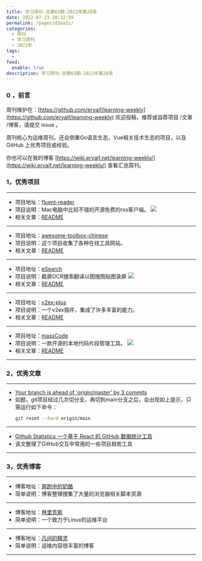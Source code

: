 ```yaml
---
title: 学习周刊-总第63期-2022年第28周
date: 2022-07-23 10:32:59
permalink: /pages/d2ea2c/
categories:
  - 周刊
  - 学习周刊
  - 2022年
tags:
  -
feed:
  enable: true
description: 学习周刊-总第63期-2022年第28周
---
```


### 0 ，前言

周刊维护在：[https://github.com/eryajf/learning-weekly](https://github.com/eryajf/learning-weekly)  欢迎投稿，推荐或自荐项目 /文章 /博客，请提交 issue 。

周刊核心为运维周刊，还会侧重Go语言生态，Vue相关技术生态的项目，以及 GitHub 上优秀项目或经验。

你也可以在我的博客 [https://wiki.eryajf.net/learning-weekly/](https://wiki.eryajf.net/learning-weekly/) 查看汇总周刊。

### 1，优秀项目

---
- 项目地址：[fluent-reader](https://github.com/yang991178/fluent-reader)
- 项目说明：Mac电脑中比较不错的开源免费的rss客户端。
  ![](http://t.eryajf.net/imgs/2022/07/c50db99c5ca3cb61.png)
- 相关文章：[README](https://github.com/yang991178/fluent-reader#readme)
---
- 项目地址：[awesome-toolbox-chinese](https://github.com/bestxtools/awesome-toolbox-chinese)
- 项目说明：这个项目收集了各种在线工具网站。
- 相关文章：[README](https://github.com/bestxtools/awesome-toolbox-chinese#readme)
---
- 项目地址：[eSearch](https://github.com/xushengfeng/eSearch)
- 项目说明：截屏OCR搜索翻译以图搜图贴图录屏
  ![](http://t.eryajf.net/imgs/2022/07/2eee4b8f8be705fb.png)
- 相关文章：[README](https://github.com/xushengfeng/eSearch#readme)
---
- 项目地址：[v2ex-plus](https://github.com/sciooga/v2ex-plus)
- 项目说明：一个v2ex插件，集成了许多丰富的能力。
- 相关文章：[README](https://github.com/sciooga/v2ex-plus#readme)
---
- 项目地址：[massCode](https://github.com/massCodeIO/massCode)
- 项目说明：一款开源的本地代码片段管理工具。
  ![](http://t.eryajf.net/imgs/2022/07/8956b08666dd7b5a.png)
- 相关文章：[README](https://github.com/massCodeIO/massCode#readme)
---

### 2，优秀文章

---
- [Your branch is ahead of 'origin/master' by 3 commits](https://stackoverflow.com/questions/16288176/your-branch-is-ahead-of-origin-master-by-3-commits)
- 如题，git项目经过几次切分支，再切到main分支之后，会出现如上提示，只需运行如下命令：
  ```sh
  git reset --hard origin/main
  ```

---
- [Github Statistics 一个基于 React 的 GitHub 数据统计工具](https://segmentfault.com/a/1190000021392857)
- 该文整理了GitHub交互中常用的一些项目趋势工具
---

### 3，优秀博客

---
- 博客地址：[奔跑中的奶酪](https://www.runningcheese.com/)
- 简单说明：博客整理搜集了大量的浏览器相关脚本资源
---
- 博客地址：[林里克斯](https://www.kjarbo.com/)
- 简单说明：一个致力于Linux的运维平台
---
- 博客地址：[凡间的精灵](https://chenzhonzhou.github.io/)
- 简单说明：运维内容很丰富的博客
---